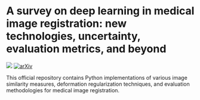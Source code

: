 # A survey on deep learning in medical image registration: new technologies, uncertainty, evaluation metrics, and beyond
<a href="https://opensource.org/licenses/MIT"><img src="https://img.shields.io/badge/License-MIT-yellow.svg"></a> [![arXiv](https://img.shields.io/badge/arXiv-2307.15615-b31b1b.svg)](https://arxiv.org/abs/2307.15615)

This official repository contains Python implementations of various image similarity measures, deformation regularization techniques, and evaluation methodologies for medical image registration.


